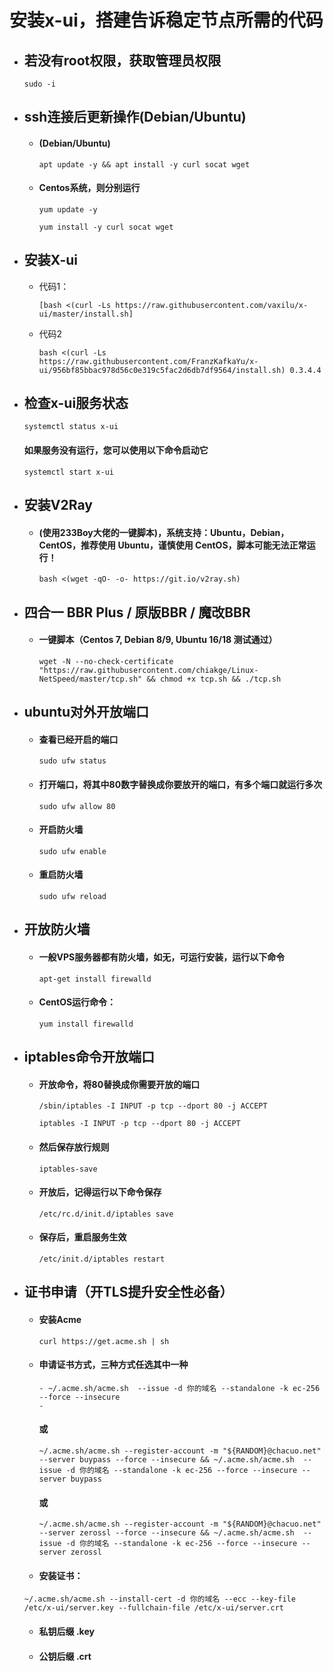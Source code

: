 # 安装x-ui，搭建告诉稳定节点所需的代码


- ## 若没有root权限，获取管理员权限

  ```
  sudo -i
  ```

- ## ssh连接后更新操作(Debian/Ubuntu)

  - #### (Debian/Ubuntu)

    ```
    apt update -y && apt install -y curl socat wget
    ```

  - #### Centos系统，则分别运行

    ```
    yum update -y
    ```

    ```
    yum install -y curl socat wget
    ```

- ## 安装X-ui


  - 代码1：

    ```
    [bash <(curl -Ls https://raw.githubusercontent.com/vaxilu/x-ui/master/install.sh]
    ```

  - 代码2

    ```
    bash <(curl -Ls https://raw.githubusercontent.com/FranzKafkaYu/x-ui/956bf85bbac978d56c0e319c5fac2d6db7df9564/install.sh) 0.3.4.4
    ```

    

- ## 检查x-ui服务状态

  ```
  systemctl status x-ui
  ```

  #### 			如果服务没有运行，您可以使用以下命令启动它

  ```
  systemctl start x-ui
  ```

- ## 安装V2Ray

  - #### (使用233Boy大佬的一键脚本)，系统支持：Ubuntu，Debian，CentOS，推荐使用 Ubuntu，谨慎使用 CentOS，脚本可能无法正常运行！

    ```
    bash <(wget -qO- -o- https://git.io/v2ray.sh)
    ```

- ## 四合一 BBR Plus / 原版BBR / 魔改BBR

  - #### 一键脚本（Centos 7, Debian 8/9, Ubuntu 16/18 测试通过）

    ```
    wget -N --no-check-certificate "https://raw.githubusercontent.com/chiakge/Linux-NetSpeed/master/tcp.sh" && chmod +x tcp.sh && ./tcp.sh
    ```

- ## ubuntu对外开放端口

  - #### 查看已经开启的端口

    ```
    sudo ufw status
    ```

  - #### 打开端口，将其中80数字替换成你要放开的端口，有多个端口就运行多次

    ```
    sudo ufw allow 80
    ```

  - #### 开启防火墙

    ```
    sudo ufw enable
    ```

  - #### 重启防火墙

    ```
    sudo ufw reload
    ```

- ## **开放防火墙**

  - #### 一般VPS服务器都有防火墙，如无，可运行安装，运行以下命令

    ```
    apt-get install firewalld
    ```

  - #### CentOS运行命令：

    ```
    yum install firewalld
    ```

- ## iptables命令开放端口

  - #### 开放命令，将80替换成你需要开放的端口

    ```
    /sbin/iptables -I INPUT -p tcp --dport 80 -j ACCEPT
    ```

    ```
    iptables -I INPUT -p tcp --dport 80 -j ACCEPT
    ```

  - #### 然后保存放行规则

    ```
    iptables-save
    ```

  - #### 开放后，记得运行以下命令保存

    ```
    /etc/rc.d/init.d/iptables save
    ```

  - #### 保存后，重启服务生效

    ```
    /etc/init.d/iptables restart
    ```

- ## 证书申请（开TLS提升安全性必备）

  - #### 安装Acme

    ```
    curl https://get.acme.sh | sh
    ```

  - #### 申请证书方式，三种方式任选其中一种

    ```
    - ~/.acme.sh/acme.sh  --issue -d 你的域名 --standalone -k ec-256 --force --insecure
    - 
    ```

    #### 或   

    ```
    ~/.acme.sh/acme.sh --register-account -m "${RANDOM}@chacuo.net" --server buypass --force --insecure && ~/.acme.sh/acme.sh  --issue -d 你的域名 --standalone -k ec-256 --force --insecure --server buypass
    ```

    #### 或

    ```
    ~/.acme.sh/acme.sh --register-account -m "${RANDOM}@chacuo.net" --server zerossl --force --insecure && ~/.acme.sh/acme.sh  --issue -d 你的域名 --standalone -k ec-256 --force --insecure --server zerossl
    ```

  - #### 安装证书：

  ```
  ~/.acme.sh/acme.sh --install-cert -d 你的域名 --ecc --key-file /etc/x-ui/server.key --fullchain-file /etc/x-ui/server.crt
  ```

  - #### 私钥后缀    .key

  - #### 公钥后缀   .crt
